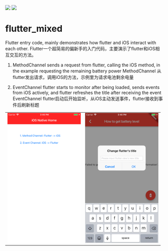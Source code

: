 ![](https://img.shields.io/badge/Support-Flutter-blue.svg)
![](https://img.shields.io/badge/Author-Jue%20Wang-orange.svg)

# flutter_mixed
<table>
<tr>
Flutter entry code, mainly demonstrates how flutter and iOS interact with each other.
Flutter一个超简易的偏新手的入门代码，主要演示了flutter和iOS相互交互的方法。


1. MethodChannel sends a request from flutter, calling the iOS method, in the example requesting the remaining battery power
MethodChannel 从flutter发出请求，调用iOS的方法，示例里为请求电池剩余电量


2. EventChannel flutter starts to monitor after being loaded, sends events from iOS actively, and flutter refreshes the title after receiving the event
EventChannel flutter启动后开始监听，从iOS主动发送事件，flutter接收到事件后刷新标题
</tr>
<tr>
  <td>
  <img width="232.875" height="414"     src="https://github.com/Mishidexfc/flutter_beginner/blob/master/ScreenShots/Simulator%20Screen%20Shot%20-%20iPhone%208%20Plus%20-%202018-10-17%20at%2015.46.36.png"/>
  </td>
  <td>
  <img width="232.875" height="414" src="https://github.com/Mishidexfc/flutter_beginner/blob/master/ScreenShots/Simulator%20Screen%20Shot%20-%20iPhone%208%20Plus%20-%202018-10-17%20at%2015.46.49.png"/>
   </td>
</tr>
</table>

